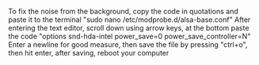 To fix the noise from the background, copy the code in quotations and paste it to the terminal
"sudo nano /etc/modprobe.d/alsa-base.conf"
After entering the text editor, scroll down using arrow keys, at the bottom paste the code 
"options snd-hda-intel power_save=0 power_save_controller=N"
Enter a newline for good measure, then save the file by pressing "ctrl+o", then hit enter, after saving, reboot your computer

